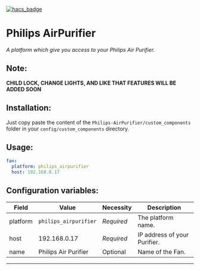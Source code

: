 [![hacs_badge](https://img.shields.io/badge/HACS-Custom-orange.svg?style=for-the-badge)](https://github.com/custom-components/hacs)

# Philips AirPurifier

_A platform which give you access to your Philips Air Purifier._

## Note:

**CHILD LOCK, CHANGE LIGHTS, AND LIKE THAT FEATURES WILL BE ADDED SOON**

## Installation:

Just copy paste the content of the `Philips-AirPurifier/custom_components` folder in your `config/custom_components` directory.

## Usage:

```yaml
fan:
  platform: philips_airpurifier
  host: 192.168.0.17
```

## Configuration variables:
  
Field | Value | Necessity | Description
--- | --- | --- | ---
platform | `philips_airpurifier` | *Required* | The platform name.
host | 192.168.0.17 | *Required* | IP address of your Purifier.
name | Philips Air Purifier | Optional | Name of the Fan.

***
